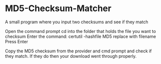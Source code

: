 # MD5-Checksum-Matcher
A small program where you input two checksums and see if they match


Open the command prompt
cd into the folder that holds the file you want to checksum
Enter the command:
certutil -hashfile <file> MD5
replace <file> with filename
Press Enter


Copy the MD5 checksum from the provider and cmd prompt and check if they match.
If they do then your download went through properly.
